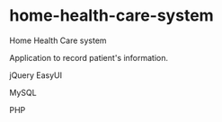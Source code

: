 home-health-care-system
=======================

Home Health Care system

Application to record patient's information.

jQuery EasyUI

MySQL

PHP
